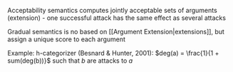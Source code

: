 Acceptability semantics computes jointly acceptable sets of arguments (extension) - one successful attack has the same effect as several attacks

Gradual semantics is no based on [[Argument Extension|extensions]], but assign a unique score to each argument

Example: 
h-categorizer (Besnard & Hunter, 2001): $deg(a) = \frac{1}{1 + sum(deg(b))}$ such that $b$ are attacks to $a$ 



